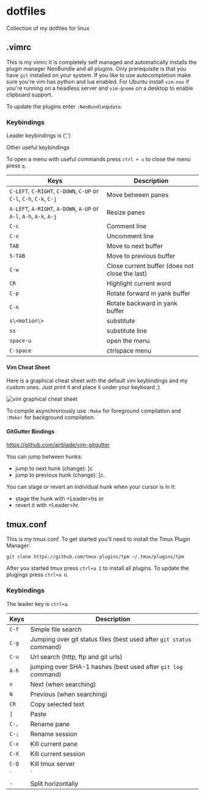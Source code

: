 # dotfiles
Collection of my dotfiles for linux

## .vimrc

This is my vimrc it is completely self managed and automatically installs the plugin manager NeoBundle and all plugins. Only prerequisite is that you have `git` installed on your system. If you like to use autocompletion make sure you're vim has python and lua enabled. For Ubuntu install `vim-nox` if you're running on a headless server and `vim-gnome` on a desktop to enable clipboard support.

To update the plugins enter `:NeoBundleUpdate`.

### Keybindings

Leader keybindings is (',')

Other useful keybindings

To open a menu with useful commands press `ctrl + u` to close the menu press `q`.

Keys          | Description
------------  |------------
`C-LEFT`, `C-RIGHT`, `C-DOWN`, `C-UP` or `C-l`, `C-h`, `C-k`, `C-j` | Move between panes
`A-LEFT`, `A-RIGHT`, `A-DOWN`, `A-UP` or `A-l`, `A-h`, `A-k`, `A-j` | Resize panes
`C-c`         | Comment line
`C-x`         | Uncomment line
`TAB`         | Move to next buffer
`S-TAB`       | Move to previous buffer
`C-w`         | Close current buffer (does not close the last)
`CR`          | Highlight current word
`C-p`         | Rotate forward in yank buffer
`C-n`         | Rotate backward in yank buffer
`s\<motion\>` | substitute
`ss`          | substitute line
`space-u`     | open the menu
`C-space`     | ctrlspace menu

#### Vim Cheat Sheet

Here is a graphical cheat sheet with the default vim keybindings and my custom ones. Just print it and place it under your keyboard ;)

![vim graphical cheat sheet](https://rawgit.com/sappo/dotfiles/master/vim_cheat_sheet.svg)

To compile asynchronously use `:Make` for foreground compilation and `:Make!` for background compilation.

#### GitGutter Bindings
https://github.com/airblade/vim-gitgutter

You can jump between hunks:
* jump to next hunk (change): ]c
* jump to previous hunk (change): [c.

You can stage or revert an individual hunk when your cursor is in it:
* stage the hunk with \<Leader\>hs or
* revert it with \<Leader\>hr.

## tmux.conf

This is my tmux.conf. To get started you'll need to install the Tmux Plugin Manager:

```
git clone https://github.com/tmux-plugins/tpm ~/.tmux/plugins/tpm
```

After you started tmux press `ctrl+a I` to install all plugins. To update the plugings press `ctrl+a U`.

### Keybindings

The leader key is `ctrl+a`.

Keys        | Description
------------|------------
`C-f`       | Simple file search
`C-g`       | Jumping over git status files (best used after `git status` command)
`C-u`       | Url search (http, ftp and git urls)
`A-h`       | jumping over SHA-1 hashes (best used after `git log` command)
`n`         | Next (when searching)
`N`         | Previous (when searching)
`CR`        | Copy selected text
`]`         | Paste
`C-,`       | Rename pane
`C-;`       | Rename session
`C-x`       | Kill current pane
`C-X`       | Kill current session
`C-Q`       | Kill tmux server
`|`        | Split vertically
`-`         | Split horizontally
